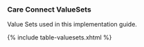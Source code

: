 ### Care Connect ValueSets

Value Sets used in this implementation guide.

{% include table-valuesets.xhtml %}